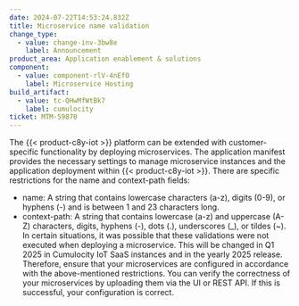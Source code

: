 ```yaml
---
date: 2024-07-22T14:53:24.832Z
title: Microservice name validation
change_type:
  - value: change-inv-3bw8e
    label: Announcement
product_area: Application enablement & solutions
component:
  - value: component-rlV-4nEfO
    label: Microservice Hosting
build_artifact:
  - value: tc-QHwMfWtBk7
    label: cumulocity
ticket: MTM-59870
---
```

The {{< product-c8y-iot >}} platform can be extended with customer-specific functionality by deploying microservices. The application manifest provides the necessary settings to manage microservice instances and the application deployment within {{< product-c8y-iot >}}. There are specific restrictions for the name and context-path fields:
- name: A string that contains lowercase characters (a-z), digits (0-9), or hyphens (-) and is between 1 and 23 characters long.
- context-path: A string that contains lowercase (a-z) and uppercase (A-Z) characters, digits, hyphens (-), dots (.), underscores (_), or tildes (~).
In certain situations, it was possible that these validations were not executed when deploying a microservice. This will be changed in Q1 2025 in Cumulocity IoT SaaS instances and in the yearly 2025 release. Therefore, ensure that your microservices are configured in accordance with the above-mentioned restrictions. You can verify the correctness of your microservices by uploading them via the UI or REST API. If this is successful, your configuration is correct.